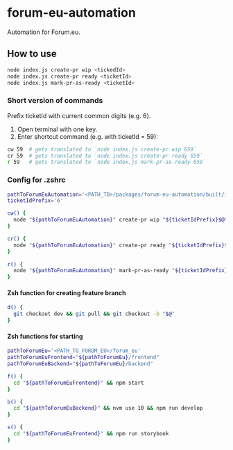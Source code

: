 # forum-eu-automation

Automation for Forum.eu.

## How to use

```zsh
node index.js create-pr wip <tickedId>
node index.js create-pr ready <ticketId>
node index.js mark-pr-as-ready <ticketId>
```

### Short version of commands

Prefix ticketId with current common digits (e.g. 6).

1. Open terminal with one key.
2. Enter shortcut command (e.g. with ticketId = 59):

```zsh
cw 59  # gets translated to `node index.js create-pr wip 659`
cr 59  # gets translated to `node index.js create-pr ready 659`
r 59   # gets translated to `node index.js mark-pr-as-ready 659`
```

### Config for .zshrc

```zsh
pathToForumEuAutomation='<PATH_TO>/packages/forum-eu-automation/built/index.js'
ticketIdPrefix='6'

cw() {
  node "${pathToForumEuAutomation}" create-pr wip "${ticketIdPrefix}$@"
}

cr() {
  node "${pathToForumEuAutomation}" create-pr ready "${ticketIdPrefix}$@"
}

r() {
  node "${pathToForumEuAutomation}" mark-pr-as-ready "${ticketIdPrefix}$@"
}
```

#### Zsh function for creating feature branch

```zsh
d() {
  git checkout dev && git pull && git checkout -b "$@"
}
```

#### Zsh functions for starting

```zsh
pathToForumEu='<PATH_TO_FORUM_EU>/forum_eu'
pathToForumEuFrontend="${pathToForumEu}/frontend"
pathToForumEuBackend="${pathToForumEu}/backend"

f() {
  cd "${pathToForumEuFrontend}" && npm start
}

b() {
  cd "${pathToForumEuBackend}" && nvm use 10 && npm run develop
}

s() {
  cd "${pathToForumEuFrontend}" && npm run storybook
}
```
